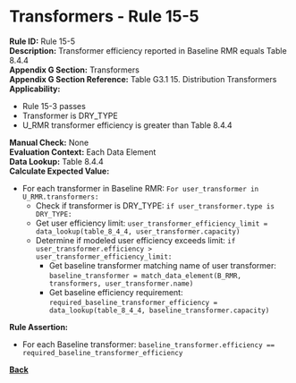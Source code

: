 # Transformers - Rule 15-5
**Rule ID:** Rule 15-5  
**Description:** Transformer efficiency reported in Baseline RMR equals Table 8.4.4  
**Appendix G Section:** Transformers  
**Appendix G Section Reference:**  Table G3.1 15. Distribution Transformers  
**Applicability:**
 - Rule 15-3 passes  
 - Transformer is DRY_TYPE
 - U_RMR transformer efficiency is greater than Table 8.4.4  
 
**Manual Check:** None  
**Evaluation Context:**  Each Data Element   
**Data Lookup:** Table 8.4.4  
**Calculate Expected Value:**
- For each transformer in Baseline RMR: `For user_transformer in U_RMR.transformers:`
    - Check if transformer is DRY_TYPE: `if user_transformer.type is DRY_TYPE:`   
    - Get user efficiency limit: `user_transformer_efficiency_limit = data_lookup(table_8_4_4, user_transformer.capacity)`
    - Determine if modeled user efficiency exceeds limit: `if user_transformer.efficiency > user_transformer_efficiency_limit:`
        - Get baseline transformer matching name of user transformer: `baseline_transformer = match_data_element(B_RMR, transformers, user_transformer.name)`
        - Get baseline efficiency requirement: `required_baseline_transformer_efficiency = data_lookup(table_8_4_4, baseline_transformer.capacity)`

**Rule Assertion:**
- For each Baseline transformer: `baseline_transformer.efficiency == required_baseline_transformer_efficiency`

**[Back](_toc.md)**